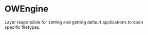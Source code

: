 # OWEngine
Layer responsible for setting and getting default applications to open specific filetypes.
